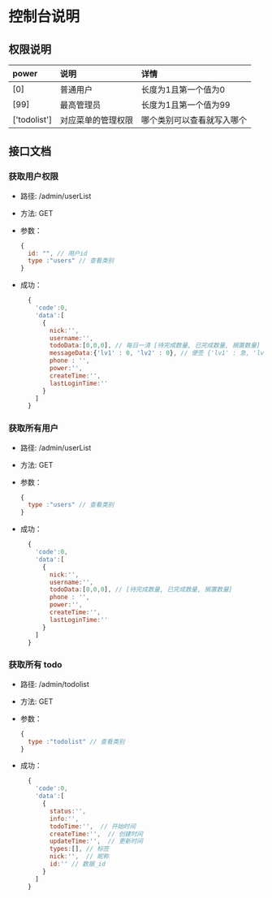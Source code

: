 # 控制台说明

## 权限说明

| power | 说明               | 详情                               |
| :---- | :----------------- | :--------------------------------- |
| [0]     | 普通用户           | 长度为1且第一个值为0                         |
| [99]    | 最高管理员         | 长度为1且第一个值为99                             |
| ['todolist']  | 对应菜单的管理权限 | 哪个类别可以查看就写入哪个 |

## 接口文档

### 获取用户权限

- 路径: /admin/userList
- 方法: GET
- 参数：

  ```js
  {
    id: "", // 用户id
    type :"users" // 查看类别
  }
  ```

- 成功：

  ```js
    {
      'code':0,
      'data':[
        {
          nick:'',
          username:'',
          todoData:[0,0,0], // 每日一清 [待完成数量, 已完成数量, 搁置数量]
          messageData:{'lv1' : 0, 'lv2' : 0}, // 便签 {'lv1' : 急, 'lv2' : 缓}
          phone : '',
          power:'',
          createTime:'',
          lastLoginTime:''
        }
      ]
    }

  ```

### 获取所有用户

- 路径: /admin/userList
- 方法: GET
- 参数：

  ```js
  {
    type :"users" // 查看类别
  }
  ```

- 成功：

  ```js
    {
      'code':0,
      'data':[
        {
          nick:'',
          username:'',
          todoData:[0,0,0], // [待完成数量, 已完成数量, 搁置数量]
          phone : '',
          power:'',
          createTime:'',
          lastLoginTime:''
        }
      ]
    }

  ```

### 获取所有 todo

- 路径: /admin/todolist
- 方法: GET
- 参数：

  ```js
  {
    type :"todolist" // 查看类别
  }
  ```

- 成功：

  ```js
    {
      'code':0,
      'data':[
        {
          status:'',
          info:'',
          todoTime:'',  // 开始时间
          createTime:'',  // 创建时间
          updateTime:'',  // 更新时间
          types:[], // 标签
          nick:'',  // 昵称
          id:'' // 数据_id
        }
      ]
    }

  ```
